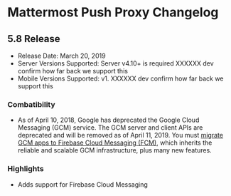 # Mattermost Push Proxy Changelog

## 5.8 Release
- Release Date: March 20, 2019
- Server Versions Supported: Server v4.10+ is required XXXXXX dev confirm how far back we support this
- Mobile Versions Supported: v1. XXXXXX dev confirm how far back we support this 

### Combatibility
 - As of April 10, 2018, Google has deprecated the Google Cloud Messaging (GCM) service. The GCM server and client APIs are deprecated and will be removed as of April 11, 2019. You must [migrate GCM apps to Firebase Cloud Messaging (FCM)](https://developers.mattermost.com/contribute/mobile/push-notifications/migrate-gcm-fcm/), which inherits the reliable and scalable GCM infrastructure, plus many new features.
 
### Highlights
 - Adds support for Firebase Cloud Messaging
